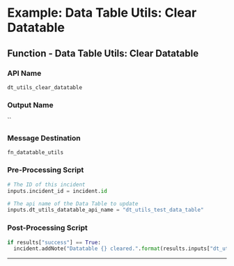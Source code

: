<!--
    DO NOT MANUALLY EDIT THIS FILE
    THIS FILE IS AUTOMATICALLY GENERATED WITH resilient-sdk codegen
-->

# Example: Data Table Utils: Clear Datatable

## Function - Data Table Utils: Clear Datatable

### API Name
`dt_utils_clear_datatable`

### Output Name
``

### Message Destination
`fn_datatable_utils`

### Pre-Processing Script
```python
# The ID of this incident
inputs.incident_id = incident.id

# The api name of the Data Table to update
inputs.dt_utils_datatable_api_name = "dt_utils_test_data_table"
```

### Post-Processing Script
```python
if results["success"] == True:
  incident.addNote("Datatable {} cleared.".format(results.inputs["dt_utils_datatable_api_name"]))
```

---

